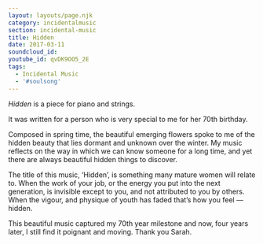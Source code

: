 ```yaml
---
layout: layouts/page.njk
category: incidentalmusic
section: incidental-music
title: Hidden
date: 2017-03-11
soundcloud_id: 
youtube_id: qvDK9OO5_2E
tags:
  - Incidental Music
  - '#soulsong'
---
```


*Hidden* is a piece for piano and strings. 

It was written for a person who is very special to me for her 70th birthday. 

Composed in spring time, the beautiful emerging flowers spoke to me of the hidden beauty that lies dormant and unknown over the winter. My music reflects on the way in which we can know someone for a long time, and yet there are always beautiful hidden things to discover.  

<span class="script-font script-text">The title of this music, ‘Hidden’, is something many mature women will relate to. When the work of your job, or the energy you put into the next generation, is invisible except to you, and not attributed to you by others. When the vigour, and physique of youth has faded that’s how you feel — hidden.</span>

<span class="script-font script-text">This beautiful music captured my 70th year milestone and now, four years later, I still find it poignant and moving. Thank you Sarah.</span>

